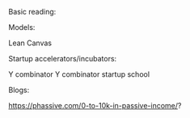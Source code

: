 

Basic reading:



Models:

Lean Canvas 


Startup accelerators/incubators:

Y combinator
Y combinator startup school 

<!--more-->
Blogs:

https://phassive.com/0-to-10k-in-passive-income/?